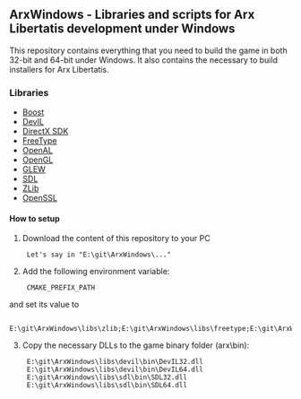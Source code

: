 ## ArxWindows - Libraries and scripts for Arx Libertatis development under Windows

This repository contains everything that you need to build the game in both 32-bit and 64-bit under Windows.
It also contains the necessary to build installers for Arx Libertatis.


### Libraries

* [Boost](http://www.boost.org/)
* [DevIL](http://openil.sourceforge.net/)
* [DirectX SDK](http://msdn.microsoft.com/en-us/directx/aa937788/)
* [FreeType](http://www.freetype.org/)
* [OpenAL](http://connect.creativelabs.com/openal/)
* [OpenGL](http://www.opengl.org/registry/)
* [GLEW](http://glew.sourceforge.net/)
* [SDL](http://www.libsdl.org/)
* [ZLib](http://zlib.net/)
* [OpenSSL](http://www.openssl.org/)


#### How to setup

1. Download the content of this repository to your PC

        Let's say in "E:\git\ArxWindows\..."

2. Add the following environment variable:

        CMAKE_PREFIX_PATH
and set its value to

        E:\git\ArxWindows\libs\zlib;E:\git\ArxWindows\libs\freetype;E:\git\ArxWindows\libs\devil;E:\git\ArxWindows\libs\openal;E:\git\ArxWindows\libs\boost;E:\git\ArxWindows\libs\opengl;E:\git\ArxWindows\libs\sdl;E:\git\ArxWindows\libs\directx;E:\git\ArxWindows\libs\openssl

3. Copy the necessary DLLs to the game binary folder (arx\bin):

        E:\git\ArxWindows\libs\devil\bin\DevIL32.dll
        E:\git\ArxWindows\libs\devil\bin\DevIL64.dll
        E:\git\ArxWindows\libs\sdl\bin\SDL32.dll
        E:\git\ArxWindows\libs\sdl\bin\SDL64.dll
        

